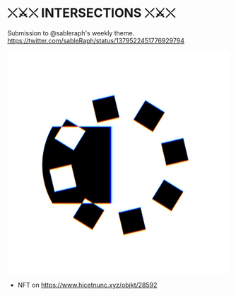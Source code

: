 # ⤬⚔︎⤬ INTERSECTIONS ⤬⚔︎⤬

Submission to @sableraph's weekly theme. https://twitter.com/sableRaph/status/1379522451776929794

![](thumbnail.jpg)

- NFT on https://www.hicetnunc.xyz/objkt/28592
